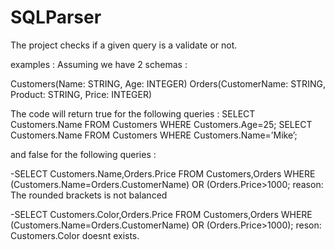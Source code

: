 # SQLParser
The project checks if a given query is a validate or not.

examples :
Assuming we have 2 schemas :

Customers(Name: STRING, Age: INTEGER)
Orders(CustomerName: STRING, Product: STRING, Price: INTEGER)

The code will return true for the following queries :
SELECT Customers.Name FROM Customers WHERE Customers.Age=25;
SELECT Customers.Name FROM Customers WHERE Customers.Name=’Mike’;


and false for the following queries :

-SELECT Customers.Name,Orders.Price FROM Customers,Orders WHERE (Customers.Name=Orders.CustomerName) OR (Orders.Price>1000; 
reason: The rounded brackets is not balanced

-SELECT Customers.Color,Orders.Price FROM Customers,Orders WHERE (Customers.Name=Orders.CustomerName) OR (Orders.Price>1000);
reson: Customers.Color doesnt exists.
